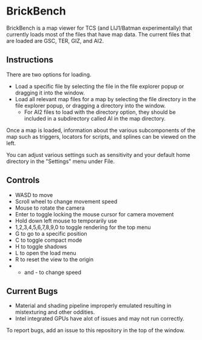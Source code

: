 # BrickBench
BrickBench is a map viewer for TCS (and LIJ1/Batman experimentally) that currently loads most of the files that have map data. The current files
that are loaded are GSC, TER, GIZ, and AI2.

## Instructions
There are two options for loading. 
* Load a specific file by selecting the file in the file explorer popup or dragging it into the window.
* Load all relevant map files for a map by selecting the file directory in the file explorer popup, or dragging a directory into the window.
  * For AI2 files to load with the
directory option, they should be included in a subdirectory called AI in the map directory.

Once a map is loaded, information about the various subcomponents of the map such as triggers, locators for scripts, and splines can
be viewed on the left.

You can adjust various settings such as sensitivity and your default home directory in the "Settings" menu under File.

## Controls
* WASD to move
* Scroll wheel to change movement speed
* Mouse to rotate the camera
* Enter to toggle locking the mouse cursor for camera movement
* Hold down left mouse to temporarily use 
* 1,2,3,4,5,6,7,8,9,0 to toggle rendering for the top menu
* G to go to a specific position
* C to toggle compact mode
* H to toggle shadows
* L to open the load menu
* R to reset the view to the origin
* + and - to change speed

## Current Bugs
* Material and shading pipeline improperly emulated resulting in mistexturing and other oddities.
* Intel integrated GPUs have alot of issues and may not run correctly.

To report bugs, add an issue to this repository in the top of the window.
